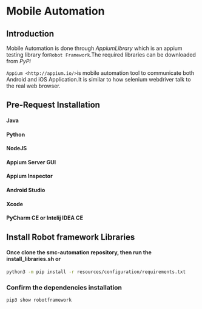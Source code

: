  Mobile Automation
=============================

Introduction
------------
Mobile Automation is done through _AppiumLibrary_ which is an appium testing library for`Robot Framework`.The required libraries can be downloaded from _PyPi_

`Appium <http://appium.io/>`is mobile automation tool to communicate both Android and iOS Application.It is similar to how selenium webdriver talk to the real web browser.

Pre-Request Installation
------------------------
#### Java
#### Python
#### NodeJS 
#### Appium Server GUI 
#### Appium Inspector 
#### Android Studio 
#### Xcode
#### PyCharm CE or Intelij IDEA CE

Install Robot framework Libraries
---------------------------------
#### Once clone the smc-automation repository, then run the install_libraries.sh or
```bash
python3 -m pip install -r resources/configuration/requirements.txt
```
### Confirm the dependencies installation 
```bash
pip3 show robotframework
```
